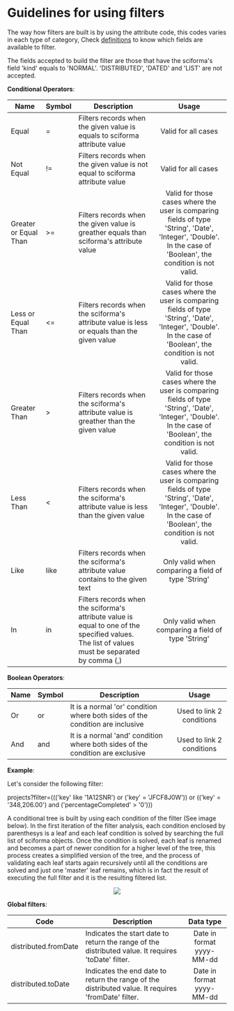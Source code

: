 # Guidelines for using filters

The way how filters are built is by using the attribute code, this codes varies in each type of category, Check [definitions](definitions.md) to know which fields are available to filter.

The fields accepted to build the filter are those that have the sciforma's field 'kind' equals to 'NORMAL'. 'DISTRIBUTED', 'DATED' and 'LIST' are not accepted.

**Conditional Operators**: 

| Name | Symbol | Description | Usage |
| --- | --- | --- | :---: |
| Equal | = | Filters records when the given value is equals to sciforma attribute value | Valid for all cases |
| Not Equal | != | Filters records when the given value is not equal to sciforma attribute value | Valid for all cases |
| Greater or Equal Than | >= | Filters records when the given value is greather equals than sciforma's attribute value | Valid for those cases where the user is comparing fields of type 'String', 'Date', 'Integer', 'Double'. In the case of 'Boolean', the condition is not valid. |
| Less or Equal Than | <= | Filters records when the sciforma's attribute value is less or equals than the given value | Valid for those cases where the user is comparing fields of type 'String', 'Date', 'Integer', 'Double'. In the case of 'Boolean', the condition is not valid. |
| Greater Than | > | Filters records when the sciforma's attribute value is greather than the given value | Valid for those cases where the user is comparing fields of type 'String', 'Date', 'Integer', 'Double'. In the case of 'Boolean', the condition is not valid. |
| Less Than | < | Filters records when the sciforma's attribute value is less than the given value | Valid for those cases where the user is comparing fields of type 'String', 'Date', 'Integer', 'Double'. In the case of 'Boolean', the condition is not valid. |
| Like | like | Filters records when the sciforma's attribute value contains to the given text | Only valid when comparing a field of type 'String' |
| In | in | Filters records when the sciforma's attribute value is equal to one of the specified values. The list of values must be separated by comma (,) | Only valid when comparing a field of type 'String' |

**Boolean Operators**: 

| Name | Symbol | Description | Usage |
| --- | --- | --- | :---: |
| Or | or | It is a normal 'or' condition where both sides of the condition are inclusive | Used to link 2 conditions |
| And | and | It is a normal 'and' condition where both sides of the condition are exclusive | Used to link 2 conditions |

**Example**: 

Let's consider the following filter:

projects?filter=((('key' like '1A12SNR') or ('key' = 'JFCF8J0W'))  or (('key' = '348,206.00') and ('percentageCompleted' > '0')))

A conditional tree is built by using each condition of the filter (See image below). In the first iteration of the filter analysis, each condition enclosed by parenthesys is a leaf and each leaf condition is solved by searching the full list of sciforma objects. Once the condition is solved, each leaf is renamed and becomes a part of newer condition for a higher level of the tree, this process creates a simplified version of the tree, and the process of validating each leaf starts again recursively until all the conditions are solved and just one 'master' leaf remains, which is in fact the result of executing the full filter and it is the resulting filtered list.

<p align="center">
<img src="https://regoconsulting.github.io/sciforma-rest-services/img/Filter_example.PNG?raw=true" />
</p>

**Global filters**:

| Code | Description | Data type |
| --- | --- | :---: |
| distributed.fromDate | Indicates the start date to return the range of the distributed value. It requires 'toDate' filter. | Date in format yyyy-MM-dd |
| distributed.toDate | Indicates the end date to return the range of the distributed value. It requires 'fromDate' filter. | Date in format yyyy-MM-dd |




